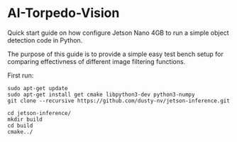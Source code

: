 # AI-Torpedo-Vision
Quick start guide on how configure Jetson Nano 4GB to run a simple object detection code in Python.

The purpose of this guide is to provide a simple easy test bench setup for comparing effectivness of different image filtering functions.

First run:
```
sudo apt-get update
sudo apt-get install get cmake libpython3-dev python3-numpy
git clone --recursive https://github.com/dusty-nv/jetson-inference.git
```
```
cd jetson-inference/
mkdir build
cd build
cmake../
```

